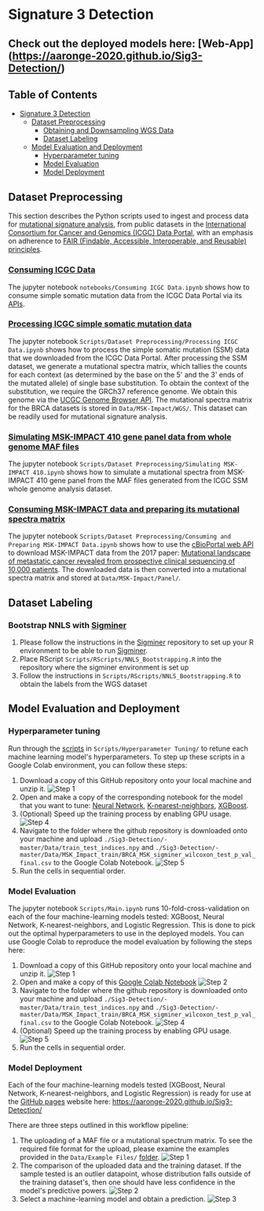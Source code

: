 # Signature 3 Detection

## Check out the deployed models here: [Web-App] (https://aaronge-2020.github.io/Sig3-Detection/)

## Table of Contents
- [Signature 3 Detection](#signature-3-detection)
  * [Dataset Preprocessing](#dataset-preprocessing)
    + [Obtaining and Downsampling WGS Data](#obtaining-and-downsampling-wgs-data)
    + [Dataset Labeling](#dataset-labeling)
  * [Model Evaluation and Deployment](#model-evaluation-and-deployment)
    + [Hyperparameter tuning](#hyperparameter-tuning)
    + [Model Evaluation](#model-evaluation)
    + [Model Deployment](#model-deployment)

## Dataset Preprocessing

This section describes the Python scripts used to ingest and process data for [mutational signature analysis](https://en.wikipedia.org/wiki/Mutational_signatures), from public datasets in the [International Consortium for Cancer and Genomics (ICGC) Data Portal](https://dcc.icgc.org/), with an emphasis on adherence to [FAIR (Findable, Accessible, Interoperable, and Reusable) principles](https://www.go-fair.org/fair-principles/).

### [Consuming ICGC Data](https://colab.research.google.com/drive/1dGWTQZnfo8RjzTJGg2SkuUU_Q57dUyoW?usp=sharing)

The jupyter notebook `notebooks/Consuming ICGC Data.ipynb` shows how to consume simple somatic mutation data from the ICGC Data Portal via its [APIs](https://docs.icgc.org/portal/api-endpoints/).

### [Processing ICGC simple somatic mutation data](https://colab.research.google.com/drive/1ww6gsNbVwVRev1_oq3aB4RlzIvbOErXW?usp=sharing)
The jupyter notebook `Scripts/Dataset Preprocessing/Processing ICGC Data.ipynb` shows how to process the simple somatic mutation (SSM) data that we downloaded from the ICGC Data Portal. After processing the SSM dataset, we generate a mutational spectra matrix, which tallies the counts for each context (as determined by the base on the 5' and the 3' ends of the mutated allele) of single base substitution. To obtain the context of the substitution, we require the GRCh37 reference genome. We obtain this genome via the [UCGC Genome Browser API](https://hgdownload.soe.ucsc.edu/downloads.html). The mutational spectra matrix for the BRCA datasets is stored in `Data/MSK-Impact/WGS/`. This dataset can be readily used for mutational signature analysis.

### [Simulating MSK-IMPACT 410 gene panel data from whole genome MAF files](https://colab.research.google.com/drive/1W1DpIi-4rLs2DgfK1gvMKBi2ovil2qyv?usp=sharing)
The jupyter notebook `Scripts/Dataset Preprocessing/Simulating MSK-IMPACT 410.ipynb` shows how to simulate a mutational spectra from MSK-IMPACT 410 gene panel from the MAF files generated from the ICGC SSM whole genome analysis dataset.


### [Consuming MSK-IMPACT data and preparing its mutational spectra matrix](https://colab.research.google.com/drive/1fiblhYbXmOWdfZq-kaXc32lZoIhMtgrr?usp=sharing)
The jupyter notebook `Scripts/Dataset Preprocessing/Consuming and Preparing MSK-IMPACT Data.ipynb` shows how to use the [cBioPortal web API](https://www.cbioportal.org/webAPI) to download MSK-IMPACT data from the 2017 paper: [Mutational landscape of metastatic cancer revealed from prospective clinical sequencing of 10,000 patients](https://pubmed.ncbi.nlm.nih.gov/28481359/). The downloaded data is then converted into a mutational spectra matrix and stored at `Data/MSK-Impact/Panel/`.

## Dataset Labeling

### Bootstrap NNLS with [Sigminer](https://github.com/ShixiangWang/sigminer)

1. Please follow the instructions in the [Sigminer](https://github.com/ShixiangWang/sigminer) repository to set up your R environment to be able to run [Sigminer](https://github.com/ShixiangWang/sigminer). 
2. Place RScript `Scripts/RScripts/NNLS_Bootstrapping.R` into the repository where the sigminer environment is set up
3. Follow the instructions in `Scripts/RScripts/NNLS_Bootstrapping.R` to obtain the labels from the WGS dataset

## Model Evaluation and Deployment

### Hyperparameter tuning

Run through the [scripts](https://github.com/aaronge-2020/Sig3-Detection/tree/master/Scripts/Hyperparameter%20Tuning) in `Scripts/Hyperparameter Tuning/` to retune each machine learning model's hyperparameters. To step up these scripts in a Google Colab environment, you can follow these steps: 

1. Download a copy of this GitHub repository onto your local machine and unzip it.
![Step 1](https://github.com/aaronge-2020/Sig3-Detection/blob/10bfcaa47392b6e8f9eb21bc89277f174257cf99/Tutorial%20Gifs/01-Download%20Repo.gif)
3. Open and make a copy of the corresponding notebook for the model that you want to tune: [Neural Network](https://colab.research.google.com/drive/1ns1MBHhfDWpqFqNLXjO9d5fJTTimdA7Y?usp=sharing), [K-nearest-neighbors](https://colab.research.google.com/drive/1awJSktVhQMPcU7U0hL6ht2mPUrz4N_TG?usp=sharing), [XGBoost](https://colab.research.google.com/drive/1aU2_uoEAS45562M0eo_Qr_XtRdbnTTG1?usp=sharing). 
4. (Optional) Speed up the training process by enabling GPU usage.
![Step 4](https://github.com/aaronge-2020/Sig3-Detection/blob/727a2088613e22edd0e188694c95a9b669618af9/Tutorial%20Gifs/04-Enable%20GPU.gif)
6. Navigate to the folder where the github repository is downloaded onto your machine and upload `./Sig3-Detection/-master/Data/train_test_indices.npy` and `./Sig3-Detection/-master/Data/MSK_Impact_train/BRCA_MSK_sigminer_wilcoxon_test_p_val_final.csv` to the Google Colab Notebook. 
![Step 5](https://github.com/aaronge-2020/Sig3-Detection/blob/2309c5f78e3e0869649fadb13fa2de1f051dddbc/Tutorial%20Gifs/04-Upload%20Files.gif)
6. Run the cells in sequential order. 

### Model Evaluation

The jupyter notebook `Scripts/Main.ipynb` runs 10-fold-cross-validation on each of the four machine-learning models tested: XGBoost, Neural Network, K-nearest-neighbors, and Logistic Regression. This is done to pick out the optimal hyperparameters to use in the deployed models. You can use Google Colab to reproduce the model evaluation by following the steps here:

1. Download a copy of this GitHub repository onto your local machine and unzip it.
![Step 1](https://github.com/aaronge-2020/Sig3-Detection/blob/10bfcaa47392b6e8f9eb21bc89277f174257cf99/Tutorial%20Gifs/01-Download%20Repo.gif)
2. Open and make a copy of this [Google Colab Notebook](https://colab.research.google.com/drive/14JfdfWqpCIIms5PRy8y0haEK-epjKRTv?usp=sharing)
![Step 2](https://github.com/aaronge-2020/Sig3-Detection/blob/2309c5f78e3e0869649fadb13fa2de1f051dddbc/Tutorial%20Gifs/02-Copy%20Notebook.gif)
4. Navigate to the folder where the github repository is downloaded onto your machine and upload `./Sig3-Detection/-master/Data/train_test_indices.npy` and `./Sig3-Detection/-master/Data/MSK_Impact_train/BRCA_MSK_sigminer_wilcoxon_test_p_val_final.csv` to the Google Colab Notebook. 
![Step 4](https://github.com/aaronge-2020/Sig3-Detection/blob/2309c5f78e3e0869649fadb13fa2de1f051dddbc/Tutorial%20Gifs/04-Upload%20Files.gif)
5. (Optional) Speed up the training process by enabling GPU usage.
![Step 5](https://github.com/aaronge-2020/Sig3-Detection/blob/727a2088613e22edd0e188694c95a9b669618af9/Tutorial%20Gifs/04-Enable%20GPU.gif)
6. Run the cells in sequential order. 

### Model Deployment 

Each of the four machine-learning models tested (XGBoost, Neural Network, K-nearest-neighbors, and Logistic Regression) is ready for use at the [GitHub pages](https://aaronge-2020.github.io/Sig3-Detection/) website here: https://aaronge-2020.github.io/Sig3-Detection/

There are three steps outlined in this workflow pipeline: 

1. The uploading of a MAF file or a mutational spectrum matrix. To see the required file format for the upload, please examine the examples provided in the `Data/Example Files/` [folder](https://github.com/aaronge-2020/Sig3-Detection/tree/master/Data/Example%20Files). 
![Step 1](https://github.com/aaronge-2020/Sig3-Detection/blob/f7841e699f6b2f6029c313057c2cff4b6dcd88f3/Tutorial%20Gifs/01-WebUploadFile.gif)
2. The comparison of the uploaded data and the training dataset. If the sample tested is an outlier datapoint, whose distribution falls outside of the training dataset's, then one should have less confidence in the model's predictive powers. 
![Step 2](https://github.com/aaronge-2020/Sig3-Detection/blob/f7841e699f6b2f6029c313057c2cff4b6dcd88f3/Tutorial%20Gifs/02-WebVisualizeData.gif)
3. Select a machine-learning model and obtain a prediction. 
![Step 3](https://github.com/aaronge-2020/Sig3-Detection/blob/f7841e699f6b2f6029c313057c2cff4b6dcd88f3/Tutorial%20Gifs/03-WebGetResults.gif)

